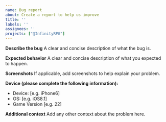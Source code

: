 ```yaml
---
name: Bug report
about: Create a report to help us improve
title: ''
labels: ''
assignees: ''
projects: ["@InfinityRPG"]
---
```


**Describe the bug**
A clear and concise description of what the bug is.

**Expected behavior**
A clear and concise description of what you expected to happen.

**Screenshots**
If applicable, add screenshots to help explain your problem.

**Device (please complete the following information):**
 - Device: [e.g. iPhone6]
 - OS: [e.g. iOS8.1]
 - Game Version [e.g. 22]

**Additional context**
Add any other context about the problem here.
